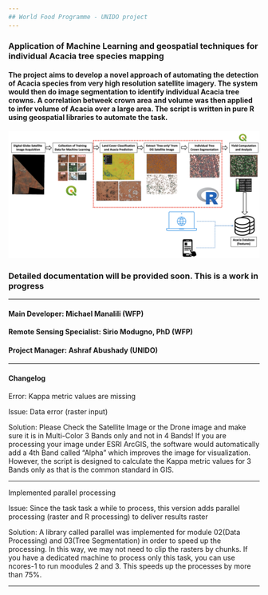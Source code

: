 ```yaml
---
## World Food Programme - UNIDO project
---
```

### Application of Machine Learning and geospatial techniques for individual Acacia tree species mapping

#### The project aims to develop a novel approach of automating the detection of Acacia species from very high resolution satellite imagery. The system would then do image segmentation to identify individual Acacia tree crowns. A correlation betweek crown area and volume was then applied to infer volume of Acacia over a large area. The script is written in pure R using geospatial libraries to automate the task.
![bg](img/workflow.png)

### Detailed documentation will be provided soon. This is a work in progress
---
#### Main Developer: Michael Manalili (WFP)
#### Remote Sensing Specialist: Sirio Modugno, PhD (WFP)
#### Project Manager: Ashraf Abushady (UNIDO)
---
#### Changelog

Error: Kappa metric values are missing

Issue: Data error (raster input)

Solution:
Please Check the Satellite Image or the Drone image and make sure it is in Multi-Color 3 Bands only and not in 4 Bands! If you are processing your image under ESRI ArcGIS, the software would automatically add a 4th Band called “Alpha” which improves the image for visualization.  However, the script is designed to calculate the Kappa metric values for 3 Bands only as that is the common standard in GIS.

---

Implemented parallel processing

Issue: Since the task task a while to process, this version adds parallel processing (raster and R processing) to deliver results raster

Solution:
A library called parallel was implemented for module 02(Data Processing) and 03(Tree Segmentation) in order to speed up the processing. In this way, we may not need to clip the rasters by chunks. If you have a dedicated machine to process only this task, you can use ncores-1 to run moodules 2 and 3. This speeds up the processes by more than 75%.

---